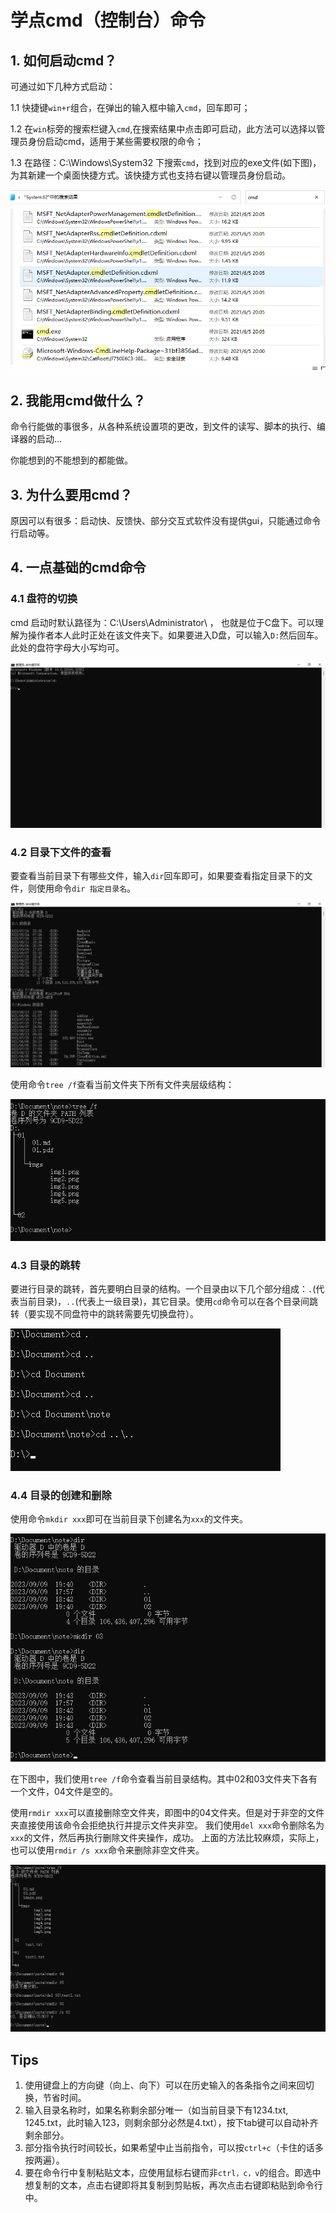 # 学点cmd（控制台）命令

## 1. 如何启动cmd？

可通过如下几种方式启动：

1.1 快捷键`win+r`组合，在弹出的输入框中输入`cmd`，回车即可；

1.2 在`win`标旁的搜索栏键入`cmd`,在搜索结果中点击即可启动，此方法可以选择以管理员身份启动cmd，适用于某些需要权限的命令；

1.3 在路径：C:\Windows\System32 下搜索`cmd`，找到对应的exe文件(如下图)，为其新建一个桌面快捷方式。该快捷方式也支持右键以管理员身份启动。

![](.\asserts\cmdIntro\img1.png)

## 2. 我能用cmd做什么？

命令行能做的事很多，从各种系统设置项的更改，到文件的读写、脚本的执行、编译器的启动...

你能想到的不能想到的都能做。

## 3. 为什么要用cmd？

原因可以有很多：启动快、反馈快、部分交互式软件没有提供gui，只能通过命令行启动等。

## 4. 一点基础的cmd命令

### 4.1 盘符的切换
cmd 启动时默认路径为：C:\Users\Administrator\ ，
也就是位于C盘下。可以理解为操作者本人此时正处在该文件夹下。如果要进入D盘，可以输入`D:`然后回车。此处的盘符字母大小写均可。

![](.\asserts\cmdIntro\img2.png)

### 4.2 目录下文件的查看

要查看当前目录下有哪些文件，输入`dir`回车即可，如果要查看指定目录下的文件，则使用命令`dir 指定目录名`。

![](.\asserts\cmdIntro\img3.png)

使用命令`tree /f`查看当前文件夹下所有文件夹层级结构：

![](.\asserts\cmdIntro\img4.png)

### 4.3 目录的跳转

要进行目录的跳转，首先要明白目录的结构。一个目录由以下几个部分组成：`.`(代表当前目录)，`..`(代表上一级目录)，其它目录。使用`cd`命令可以在各个目录间跳转（要实现不同盘符中的跳转需要先切换盘符）。

![](.\asserts\cmdIntro\img5.png)

### 4.4 目录的创建和删除

使用命令`mkdir xxx`即可在当前目录下创建名为`xxx`的文件夹。

![](.\asserts\cmdIntro\img6.png)

在下图中，我们使用`tree /f`命令查看当前目录结构。其中02和03文件夹下各有一个文件，04文件是空的。

使用`rmdir xxx`可以直接删除空文件夹，即图中的04文件夹。但是对于非空的文件夹直接使用该命令会拒绝执行并提示文件夹非空。
我们使用`del xxx`命令删除名为`xxx`的文件，然后再执行删除文件夹操作，成功。
上面的方法比较麻烦，实际上，也可以使用`rmdir /s xxx`命令来删除非空文件夹。

![](.\asserts\cmdIntro\img7.png)

## Tips

1. 使用键盘上的方向键（向上、向下）可以在历史输入的各条指令之间来回切换，节省时间。
2. 输入目录名称时，如果名称剩余部分唯一（如当前目录下有1234.txt, 1245.txt，此时输入123，则剩余部分必然是4.txt），按下tab键可以自动补齐剩余部分。
3. 部分指令执行时间较长，如果希望中止当前指令，可以按`ctrl+c`（卡住的话多按两遍）。
4. 要在命令行中复制粘贴文本，应使用鼠标右键而非`ctrl，c，v`的组合。即选中想复制的文本，点击右键即将其复制到剪贴板，再次点击右键即粘贴到命令行中。
